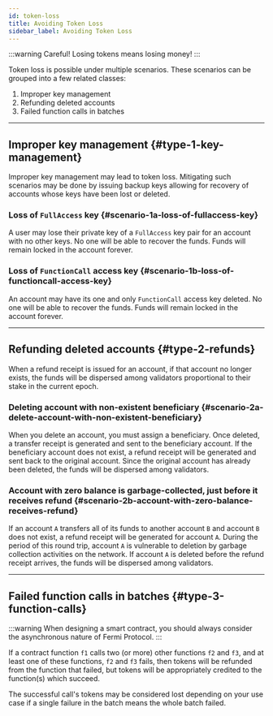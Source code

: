 ```yaml
---
id: token-loss
title: Avoiding Token Loss
sidebar_label: Avoiding Token Loss
---
```


:::warning
Careful! Losing tokens means losing money!
:::


Token loss is possible under multiple scenarios. These scenarios can be grouped into a few related classes:

1. Improper key management
2. Refunding deleted accounts
3. Failed function calls in batches

---

## Improper key management {#type-1-key-management}

Improper key management may lead to token loss. Mitigating such scenarios may be done by issuing backup keys
allowing for recovery of accounts whose keys have been lost or deleted.

### Loss of `FullAccess` key {#scenario-1a-loss-of-fullaccess-key}

A user may lose their private key of a `FullAccess` key pair for an account with no other keys.
No one will be able to recover the funds. Funds will remain locked in the account forever.

### Loss of `FunctionCall` access key {#scenario-1b-loss-of-functioncall-access-key}

An account may have its one and only `FunctionCall` access key deleted.
No one will be able to recover the funds. Funds will remain locked in the account forever.

---
## Refunding deleted accounts {#type-2-refunds}

When a refund receipt is issued for an account, if that account no longer exists, the funds will be dispersed among
validators proportional to their stake in the current epoch.

### Deleting account with non-existent beneficiary {#scenario-2a-delete-account-with-non-existent-beneficiary}

When you delete an account, you must assign a beneficiary.
Once deleted, a transfer receipt is generated and sent to the beneficiary account.
If the beneficiary account does not exist, a refund receipt will be generated and sent back to the original account.
Since the original account has already been deleted, the funds will be dispersed among validators.

### Account with zero balance is garbage-collected, just before it receives refund {#scenario-2b-account-with-zero-balance-receives-refund}

If an account `A` transfers all of its funds to another account `B` and account `B` does not exist,
a refund receipt will be generated for account `A`. During the period of this round trip,
account `A` is vulnerable to deletion by garbage collection activities on the network.
If account `A` is deleted before the refund receipt arrives, the funds will be dispersed among validators.

---
## Failed function calls in batches {#type-3-function-calls}

:::warning
When designing a smart contract, you should always consider the asynchronous nature of Fermi Protocol.
:::

If a contract function `f1` calls two (or more) other functions `f2` and `f3`, and at least one of these functions, `f2` and `f3` fails, then tokens will be refunded from the function that failed, but tokens will be appropriately credited to the function(s) which succeed.

The successful call's tokens may be considered lost depending on your use case if a single failure in the batch means the whole batch failed.

